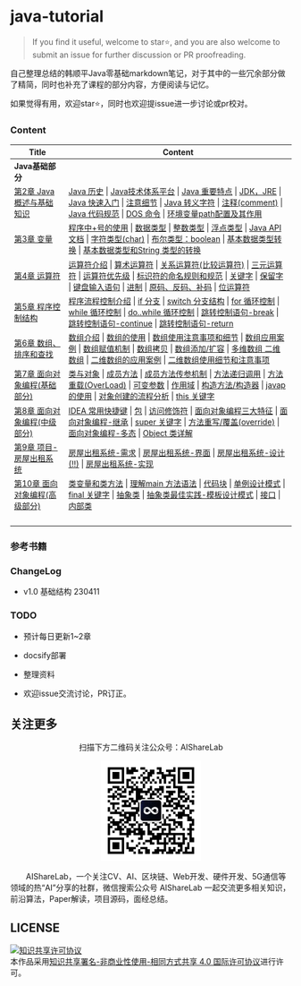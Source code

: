 # java-tutorial

> If you find it useful, welcome to star⭐, and you are also welcome to submit an issue for further discussion or PR proofreading.

自己整理总结的韩顺平Java零基础markdown笔记，对于其中的一些冗余部分做了精简，同时也补充了课程的部分内容，方便阅读与记忆。

如果觉得有用，欢迎star⭐，同时也欢迎提issue进一步讨论或pr校对。

### Content

| Title                                                        | Content                                                      |
| ------------------------------------------------------------ | ------------------------------------------------------------ |
| **Java基础部分**                                             |                                                              |
| [第2章 Java概述与基础知识](https://github.com/timerring/java-tutorial/blob/main/ch02_java_overview.md#第2章-java概述与基础知识) | [Java 历史](https://github.com/timerring/java-tutorial/blob/main/ch02_java_overview.md#java-历史)   \|   [Java技术体系平台](https://github.com/timerring/java-tutorial/blob/main/ch02_java_overview.md#java技术体系平台)   \|   [Java 重要特点](https://github.com/timerring/java-tutorial/blob/main/ch02_java_overview.md#java-重要特点)   \|   [JDK，JRE](https://github.com/timerring/java-tutorial/blob/main/ch02_java_overview.md#jdkjre)   \|   [Java 快速入门](https://github.com/timerring/java-tutorial/blob/main/ch02_java_overview.md#java-快速入门)   \|   [注意细节](https://github.com/timerring/java-tutorial/blob/main/ch02_java_overview.md#注意细节)   \|   [Java 转义字符](https://github.com/timerring/java-tutorial/blob/main/ch02_java_overview.md#java-转义字符)   \|   [注释(comment)](https://github.com/timerring/java-tutorial/blob/main/ch02_java_overview.md#注释comment)   \|   [Java 代码规范](https://github.com/timerring/java-tutorial/blob/main/ch02_java_overview.md#java-代码规范)   \|   [DOS 命令](https://github.com/timerring/java-tutorial/blob/main/ch02_java_overview.md#dos-命令)   \|   [环境变量path配置及其作用](https://github.com/timerring/java-tutorial/blob/main/ch02_java_overview.md#环境变量path配置及其作用) |
| [第3章 变量](https://github.com/timerring/java-tutorial/blob/main/ch03_variable.md#第3章-变量) | [程序中+号的使用](https://github.com/timerring/java-tutorial/blob/main/ch03_variable.md#程序中号的使用)   \|  [数据类型](https://github.com/timerring/java-tutorial/blob/main/ch03_variable.md#数据类型)  \|  [整数类型](https://github.com/timerring/java-tutorial/blob/main/ch03_variable.md#整数类型)  \|  [浮点类型](https://github.com/timerring/java-tutorial/blob/main/ch03_variable.md#浮点类型)  \|  [Java API 文档](https://github.com/timerring/java-tutorial/blob/main/ch03_variable.md#java-api-文档)  \|  [字符类型(char)](https://github.com/timerring/java-tutorial/blob/main/ch03_variable.md#字符类型char)  \|  [布尔类型：boolean](https://github.com/timerring/java-tutorial/blob/main/ch03_variable.md#布尔类型boolean)  \|  [基本数据类型转换](https://github.com/timerring/java-tutorial/blob/main/ch03_variable.md#基本数据类型转换)  \|    [ 基本数据类型和String 类型的转换](https://github.com/timerring/java-tutorial/blob/main/ch03_variable.md#基本数据类型和string-类型的转换) |
| [第4章 运算符](https://github.com/timerring/java-tutorial/blob/main/ch04_operator.md#第4章-运算符) | [运算符介绍](https://github.com/timerring/java-tutorial/blob/main/ch04_operator.md#运算符介绍)  \|  [算术运算符](https://github.com/timerring/java-tutorial/blob/main/ch04_operator.md#算术运算符)  \|  [关系运算符(比较运算符)](https://github.com/timerring/java-tutorial/blob/main/ch04_operator.md#关系运算符比较运算符)  \|  [三元运算符](https://github.com/timerring/java-tutorial/blob/main/ch04_operator.md#三元运算符)  \|  [运算符优先级](https://github.com/timerring/java-tutorial/blob/main/ch04_operator.md#运算符优先级)  \|  [标识符的命名规则和规范](https://github.com/timerring/java-tutorial/blob/main/ch04_operator.md#标识符的命名规则和规范)  \|  [关键字](https://github.com/timerring/java-tutorial/blob/main/ch04_operator.md#关键字)  \|  [保留字](https://github.com/timerring/java-tutorial/blob/main/ch04_operator.md#保留字)  \|  [键盘输入语句](https://github.com/timerring/java-tutorial/blob/main/ch04_operator.md#键盘输入语句)  \|  [进制](https://github.com/timerring/java-tutorial/blob/main/ch04_operator.md#进制)  \|  [原码、反码、补码](https://github.com/timerring/java-tutorial/blob/main/ch04_operator.md#原码反码补码)  \|  [位运算符](https://github.com/timerring/java-tutorial/blob/main/ch04_operator.md#位运算符) |
| [第5章 程序控制结构](https://github.com/timerring/java-tutorial/blob/main/ch05_program_control_structure.md#第5章-程序控制结构) | [程序流程控制介绍](https://github.com/timerring/java-tutorial/blob/main/ch05_program_control_structure.md#程序流程控制介绍)   \|   [if 分支](https://github.com/timerring/java-tutorial/blob/main/ch05_program_control_structure.md#if-分支)   \|   [switch 分支结构](https://github.com/timerring/java-tutorial/blob/main/ch05_program_control_structure.md#switch-分支结构)   \|   [for 循环控制](https://github.com/timerring/java-tutorial/blob/main/ch05_program_control_structure.md#for-循环控制)   \|   [while 循环控制](https://github.com/timerring/java-tutorial/blob/main/ch05_program_control_structure.md#while-循环控制)   \|   [do..while 循环控制](https://github.com/timerring/java-tutorial/blob/main/ch05_program_control_structure.md#dowhile-循环控制)   \|   [跳转控制语句-break](https://github.com/timerring/java-tutorial/blob/main/ch05_program_control_structure.md#跳转控制语句-break)   \|   [跳转控制语句-continue](https://github.com/timerring/java-tutorial/blob/main/ch05_program_control_structure.md#跳转控制语句-continue)   \|   [跳转控制语句-return](https://github.com/timerring/java-tutorial/blob/main/ch05_program_control_structure.md#跳转控制语句-return) |
| [第6章 数组、排序和查找](https://github.com/timerring/java-tutorial/blob/main/ch06_arrays_sort_and_search.md#第6章-数组排序和查找) | [数组介绍](https://github.com/timerring/java-tutorial/blob/main/ch06_arrays_sort_and_search.md#数组介绍)   \|   [数组的使用](https://github.com/timerring/java-tutorial/blob/main/ch06_arrays_sort_and_search.md#数组的使用)   \|   [数组使用注意事项和细节](https://github.com/timerring/java-tutorial/blob/main/ch06_arrays_sort_and_search.md#数组使用注意事项和细节)   \|   [数组应用案例](https://github.com/timerring/java-tutorial/blob/main/ch06_arrays_sort_and_search.md#数组应用案例)   \|   [数组赋值机制](https://github.com/timerring/java-tutorial/blob/main/ch06_arrays_sort_and_search.md#数组赋值机制)   \|   [数组拷贝](https://github.com/timerring/java-tutorial/blob/main/ch06_arrays_sort_and_search.md#数组拷贝)   \|   [数组添加/扩容](https://github.com/timerring/java-tutorial/blob/main/ch06_arrays_sort_and_search.md#数组添加扩容)   \|   [多维数组 二维数组](https://github.com/timerring/java-tutorial/blob/main/ch06_arrays_sort_and_search.md#多维数组-二维数组)   \|   [二维数组的应用案例](https://github.com/timerring/java-tutorial/blob/main/ch06_arrays_sort_and_search.md#二维数组的应用案例)   \|   [二维数组使用细节和注意事项](https://github.com/timerring/java-tutorial/blob/main/ch06_arrays_sort_and_search.md#二维数组使用细节和注意事项) |
| [第7章 面向对象编程(基础部分)](https://github.com/timerring/java-tutorial/blob/main/ch07_oop_fundamentals.md#第7章-面向对象编程基础部分) | [类与对象](https://github.com/timerring/java-tutorial/blob/main/ch07_oop_fundamentals.md#类与对象)   \|   [成员方法](https://github.com/timerring/java-tutorial/blob/main/ch07_oop_fundamentals.md#成员方法)   \|   [成员方法传参机制](https://github.com/timerring/java-tutorial/blob/main/ch07_oop_fundamentals.md#成员方法传参机制)   \|   [方法递归调用](https://github.com/timerring/java-tutorial/blob/main/ch07_oop_fundamentals.md#方法递归调用)   \|   [方法重载(OverLoad)](https://github.com/timerring/java-tutorial/blob/main/ch07_oop_fundamentals.md#方法重载overload)   \|   [可变参数](https://github.com/timerring/java-tutorial/blob/main/ch07_oop_fundamentals.md#可变参数)   \|   [作用域](https://github.com/timerring/java-tutorial/blob/main/ch07_oop_fundamentals.md#作用域)   \|   [构造方法/构造器](https://github.com/timerring/java-tutorial/blob/main/ch07_oop_fundamentals.md#构造方法构造器)   \|   [javap的使用](https://github.com/timerring/java-tutorial/blob/main/ch07_oop_fundamentals.md#javap的使用)   \|   [对象创建的流程分析](https://github.com/timerring/java-tutorial/blob/main/ch07_oop_fundamentals.md#对象创建的流程分析)   \|   [this 关键字](https://github.com/timerring/java-tutorial/blob/main/ch07_oop_fundamentals.md#this-关键字) |
| [第8章 面向对象编程(中级部分)](https://github.com/timerring/java-tutorial/blob/main/ch08_opp_intermediate.md#第8章-面向对象编程中级部分) | [IDEA 常用快捷键](https://github.com/timerring/java-tutorial/blob/main/ch08_opp_intermediate.md#idea-常用快捷键)   \|   [包](https://github.com/timerring/java-tutorial/blob/main/ch08_opp_intermediate.md#包)   \|   [访问修饰符](https://github.com/timerring/java-tutorial/blob/main/ch08_opp_intermediate.md#访问修饰符)   \|   [面向对象编程三大特征](https://github.com/timerring/java-tutorial/blob/main/ch08_opp_intermediate.md#面向对象编程三大特征)   \|   [面向对象编程-继承](https://github.com/timerring/java-tutorial/blob/main/ch08_opp_intermediate.md#面向对象编程-继承)   \|   [super 关键字](https://github.com/timerring/java-tutorial/blob/main/ch08_opp_intermediate.md#super-关键字)   \|   [方法重写/覆盖(override)](https://github.com/timerring/java-tutorial/blob/main/ch08_opp_intermediate.md#方法重写覆盖override)   \|   [面向对象编程-多态](https://github.com/timerring/java-tutorial/blob/main/ch08_opp_intermediate.md#面向对象编程-多态)   \|   [Object 类详解](https://github.com/timerring/java-tutorial/blob/main/ch08_opp_intermediate.md#object-类详解) |
| [第9章 项目-房屋出租系统](https://github.com/timerring/java-tutorial/blob/main/ch09_house_rental_system.md#第9章-项目-房屋出租系统) | [房屋出租系统-需求](https://github.com/timerring/java-tutorial/blob/main/ch09_house_rental_system.md#房屋出租系统-需求)   \|   [房屋出租系统-界面](https://github.com/timerring/java-tutorial/blob/main/ch09_house_rental_system.md#房屋出租系统-界面)   \|   [房屋出租系统-设计(!!)](https://github.com/timerring/java-tutorial/blob/main/ch09_house_rental_system.md#房屋出租系统-设计)   \|   [房屋出租系统-实现](https://github.com/timerring/java-tutorial/blob/main/ch09_house_rental_system.md#房屋出租系统-实现) |
| [第10章 面向对象编程(高级部分)](https://github.com/timerring/java-tutorial/blob/main/ch10_oop_advanced.md#第10章-面向对象编程高级部分) | [类变量和类方法](https://github.com/timerring/java-tutorial/blob/main/ch10_oop_advanced.md#类变量和类方法)   \|   [理解main 方法语法](https://github.com/timerring/java-tutorial/blob/main/ch10_oop_advanced.md#理解main-方法语法)    \|   [代码块](https://github.com/timerring/java-tutorial/blob/main/ch10_oop_advanced.md#代码块)   \|   [单例设计模式](https://github.com/timerring/java-tutorial/blob/main/ch10_oop_advanced.md#单例设计模式)   \|   [final 关键字](https://github.com/timerring/java-tutorial/blob/main/ch10_oop_advanced.md#final-关键字)   \|   [抽象类](https://github.com/timerring/java-tutorial/blob/main/ch10_oop_advanced.md#抽象类)   \|   [抽象类最佳实践-模板设计模式](https://github.com/timerring/java-tutorial/blob/main/ch10_oop_advanced.md#抽象类最佳实践-模板设计模式)   \|   [接口](https://github.com/timerring/java-tutorial/blob/main/ch10_oop_advanced.md#接口)   \|   [内部类](https://github.com/timerring/java-tutorial/blob/main/ch10_oop_advanced.md#内部类) |
| &emsp;                                                       | &emsp;                                                       |



### 参考书籍

### ChangeLog

- v1.0 基础结构 230411

### TODO

- 预计每日更新1~2章

- docsify部署

- 整理资料

- 欢迎issue交流讨论，PR订正。

## 关注更多

<div align=center>
<p>扫描下方二维码关注公众号：AIShareLab</p>
<img src="resources/qrcode.jpg" width = "180" height = "180">
</div>

&emsp;&emsp;AIShareLab，一个关注CV、AI、区块链、Web开发、硬件开发、5G通信等领域的热“AI”分享的社群，微信搜索公众号 AIShareLab 一起交流更多相关知识，前沿算法，Paper解读，项目源码，面经总结。﻿

## LICENSE

<a rel="license" href="http://creativecommons.org/licenses/by-nc-sa/4.0/"><img alt="知识共享许可协议" style="border-width:0" src="https://img.shields.io/badge/license-CC BY--NC--SA 4.0-lightgrey" /></a><br />本作品采用<a rel="license" href="http://creativecommons.org/licenses/by-nc-sa/4.0/">知识共享署名-非商业性使用-相同方式共享 4.0 国际许可协议</a>进行许可。
